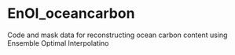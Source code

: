 # EnOI_oceancarbon
Code and mask data for reconstructing ocean carbon content using Ensemble Optimal Interpolatino
